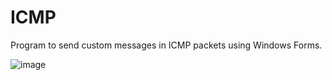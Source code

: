 # ICMP
Program to send custom messages in ICMP packets using Windows Forms.

![image](https://user-images.githubusercontent.com/44329097/162615643-de6368ea-1e2f-4948-9cf8-84226280f5c8.png)
